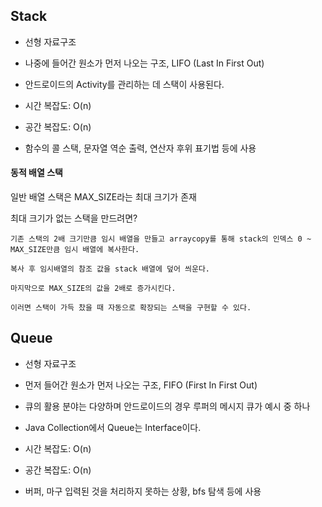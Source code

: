 ## Stack

 - 선형 자료구조
 
 - 나중에 들어간 원소가 먼저 나오는 구조, LIFO (Last In First Out)
 
 - 안드로이드의 Activity를 관리하는 데 스택이 사용된다.
 
 - 시간 복잡도: O(n)
 
 - 공간 복잡도: O(n)
 
 - 함수의 콜 스택, 문자열 역순 출력, 연산자 후위 표기법 등에 사용
 
#### 동적 배열 스택

 일반 배열 스택은 MAX_SIZE라는 최대 크기가 존재
 
 최대 크기가 없는 스택을 만드려면?
 
 ```
 기존 스택의 2배 크기만큼 임시 배열을 만들고 arraycopy를 통해 stack의 인덱스 0 ~ MAX_SIZE만큼 임시 배열에 복사한다.
 
 복사 후 임시배열의 참조 값을 stack 배열에 덮어 씌운다. 
 
 마지막으로 MAX_SIZE의 값을 2배로 증가시킨다.
 
 이러면 스택이 가득 찼을 때 자동으로 확장되는 스택을 구현할 수 있다.
 ```
 
## Queue

 - 선형 자료구조
 
 - 먼저 들어간 원소가 먼저 나오는 구조, FIFO (First In First Out)
 
 - 큐의 활용 분야는 다양하며 안드로이드의 경우 루퍼의 메시지 큐가 예시 중 하나
 
 - Java Collection에서 Queue는 Interface이다.
 
 - 시간 복잡도: O(n)
 
 - 공간 복잡도: O(n)
 
 - 버퍼, 마구 입력된 것을 처리하지 못하는 상황, bfs 탐색 등에 사용
 
